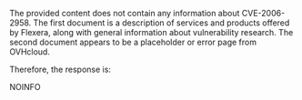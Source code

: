 The provided content does not contain any information about CVE-2006-2958. The first document is a description of services and products offered by Flexera, along with general information about vulnerability research. The second document appears to be a placeholder or error page from OVHcloud.

Therefore, the response is:

NOINFO